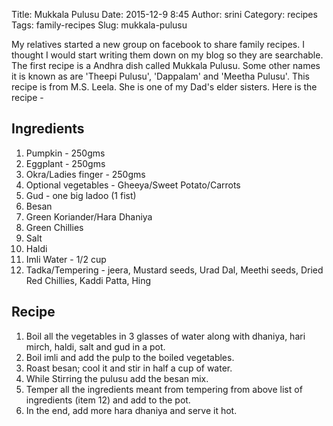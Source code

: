 Title: Mukkala Pulusu
Date: 2015-12-9 8:45
Author: srini
Category: recipes
Tags: family-recipes
Slug: mukkala-pulusu

My relatives started a new group on facebook to share family recipes. I thought I would start 
writing them down on my blog so they are searchable. The first recipe is a Andhra dish called Mukkala Pulusu. 
Some other names it is known as are 'Theepi Pulusu', 'Dappalam' and 'Meetha Pulusu'. This recipe is from M.S. Leela. She is one of my Dad's elder sisters. Here is the recipe - 


Ingredients
----------- 
1. Pumpkin - 250gms
2. Eggplant - 250gms
3. Okra/Ladies finger - 250gms
4. Optional vegetables - Gheeya/Sweet Potato/Carrots
5. Gud - one big ladoo (1 fist)
6. Besan
7. Green Koriander/Hara Dhaniya
8. Green Chillies
9. Salt
10. Haldi
11. Imli Water - 1/2 cup
12. Tadka/Tempering - jeera, Mustard seeds, Urad Dal, Meethi seeds, Dried Red Chillies, Kaddi Patta, Hing

Recipe
------
1. Boil all the vegetables in 3 glasses of water along with dhaniya, hari mirch, haldi, salt and gud in a pot.
2. Boil imli and add the pulp to the boiled vegetables.
3. Roast besan; cool it and stir in half a cup of water.
4. While Stirring the pulusu add the besan mix.
5. Temper all the ingredients meant from tempering from above list of ingredients (item 12) and add to the pot.
6. In the end, add more hara dhaniya and serve it hot.
